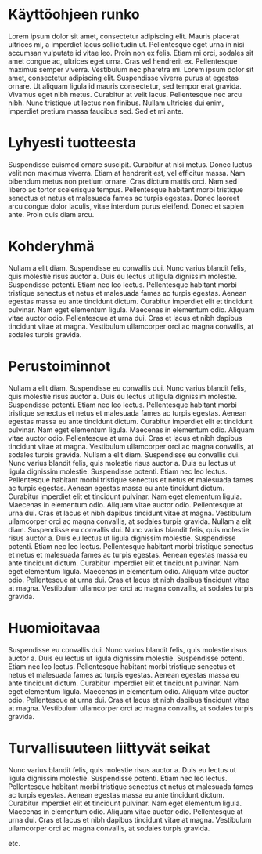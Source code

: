 # Käyttöohjeen runko

Lorem ipsum dolor sit amet, consectetur adipiscing elit. Mauris placerat ultrices mi, a imperdiet lacus sollicitudin ut. Pellentesque eget urna in nisi accumsan vulputate id vitae leo. Proin non ex felis. Etiam mi orci, sodales sit amet congue ac, ultrices eget urna. Cras vel hendrerit ex. Pellentesque maximus semper viverra. Vestibulum nec pharetra mi. Lorem ipsum dolor sit amet, consectetur adipiscing elit. Suspendisse viverra purus at egestas ornare. Ut aliquam ligula id mauris consectetur, sed tempor erat gravida. Vivamus eget nibh metus. Curabitur at velit lacus. Pellentesque nec arcu nibh. Nunc tristique ut lectus non finibus. Nullam ultricies dui enim, imperdiet pretium massa faucibus sed. Sed et mi ante.


# Lyhyesti tuotteesta
Suspendisse euismod ornare suscipit. Curabitur at nisi metus. Donec luctus velit non maximus viverra. Etiam at hendrerit est, vel efficitur massa. Nam bibendum metus non pretium ornare. Cras dictum mattis orci. Nam sed libero ac tortor scelerisque tempus. Pellentesque habitant morbi tristique senectus et netus et malesuada fames ac turpis egestas. Donec laoreet arcu congue dolor iaculis, vitae interdum purus eleifend. Donec et sapien ante. Proin quis diam arcu.



# Kohderyhmä

Nullam a elit diam. Suspendisse eu convallis dui. Nunc varius blandit felis, quis molestie risus auctor a. Duis eu lectus ut ligula dignissim molestie. Suspendisse potenti. Etiam nec leo lectus. Pellentesque habitant morbi tristique senectus et netus et malesuada fames ac turpis egestas. Aenean egestas massa eu ante tincidunt dictum. Curabitur imperdiet elit et tincidunt pulvinar. Nam eget elementum ligula. Maecenas in elementum odio. Aliquam vitae auctor odio. Pellentesque at urna dui. Cras et lacus et nibh dapibus tincidunt vitae at magna. Vestibulum ullamcorper orci ac magna convallis, at sodales turpis gravida.


# Perustoiminnot

Nullam a elit diam. Suspendisse eu convallis dui. Nunc varius blandit felis, quis molestie risus auctor a. Duis eu lectus ut ligula dignissim molestie. Suspendisse potenti. Etiam nec leo lectus. Pellentesque habitant morbi tristique senectus et netus et malesuada fames ac turpis egestas. Aenean egestas massa eu ante tincidunt dictum. Curabitur imperdiet elit et tincidunt pulvinar. Nam eget elementum ligula. Maecenas in elementum odio. Aliquam vitae auctor odio. Pellentesque at urna dui. Cras et lacus et nibh dapibus tincidunt vitae at magna. Vestibulum ullamcorper orci ac magna convallis, at sodales turpis gravida.
Nullam a elit diam. Suspendisse eu convallis dui. Nunc varius blandit felis, quis molestie risus auctor a. Duis eu lectus ut ligula dignissim molestie. Suspendisse potenti. Etiam nec leo lectus. Pellentesque habitant morbi tristique senectus et netus et malesuada fames ac turpis egestas. Aenean egestas massa eu ante tincidunt dictum. Curabitur imperdiet elit et tincidunt pulvinar. Nam eget elementum ligula. Maecenas in elementum odio. Aliquam vitae auctor odio. Pellentesque at urna dui. Cras et lacus et nibh dapibus tincidunt vitae at magna. Vestibulum ullamcorper orci ac magna convallis, at sodales turpis gravida.
Nullam a elit diam. Suspendisse eu convallis dui. Nunc varius blandit felis, quis molestie risus auctor a. Duis eu lectus ut ligula dignissim molestie. Suspendisse potenti. Etiam nec leo lectus. Pellentesque habitant morbi tristique senectus et netus et malesuada fames ac turpis egestas. Aenean egestas massa eu ante tincidunt dictum. Curabitur imperdiet elit et tincidunt pulvinar. Nam eget elementum ligula. Maecenas in elementum odio. Aliquam vitae auctor odio. Pellentesque at urna dui. Cras et lacus et nibh dapibus tincidunt vitae at magna. Vestibulum ullamcorper orci ac magna convallis, at sodales turpis gravida.


# Huomioitavaa

Suspendisse eu convallis dui. Nunc varius blandit felis, quis molestie risus auctor a. Duis eu lectus ut ligula dignissim molestie. Suspendisse potenti. Etiam nec leo lectus. Pellentesque habitant morbi tristique senectus et netus et malesuada fames ac turpis egestas. Aenean egestas massa eu ante tincidunt dictum. Curabitur imperdiet elit et tincidunt pulvinar. Nam eget elementum ligula. Maecenas in elementum odio. Aliquam vitae auctor odio. Pellentesque at urna dui. Cras et lacus et nibh dapibus tincidunt vitae at magna. Vestibulum ullamcorper orci ac magna convallis, at sodales turpis gravida.


# Turvallisuuteen liittyvät seikat

Nunc varius blandit felis, quis molestie risus auctor a. Duis eu lectus ut ligula dignissim molestie. Suspendisse potenti. Etiam nec leo lectus. Pellentesque habitant morbi tristique senectus et netus et malesuada fames ac turpis egestas. Aenean egestas massa eu ante tincidunt dictum. Curabitur imperdiet elit et tincidunt pulvinar. Nam eget elementum ligula. Maecenas in elementum odio. Aliquam vitae auctor odio. Pellentesque at urna dui. Cras et lacus et nibh dapibus tincidunt vitae at magna. Vestibulum ullamcorper orci ac magna convallis, at sodales turpis gravida.


etc.
